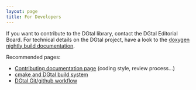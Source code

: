 ```yaml
---
layout: page
title: For Developers
---
```


If you want to contribute to the DGtal library, contact the DGtal Editorial Board. For technical details on the DGtal project, have a look to the [doxygen nightly build documentation][1].

Recommended pages:

* [Contributing documentation page][4] (coding style, review process...)
* [cmake and DGtal build system][2]
* [DGtal Git/github workflow ][3]

 [1]: https://dgtal-team.github.io/doc-nightly
 [2]: https://dgtal-team.github.io/doc-nightly/moduleBuildDGtal.html
 [3]: https://dgtal-team.github.io/doc-nightly/moduleFAQGit.html
 [4]: https://github.com/DGtal-team/DGtal/blob/master/CONTRIBUTING.md
